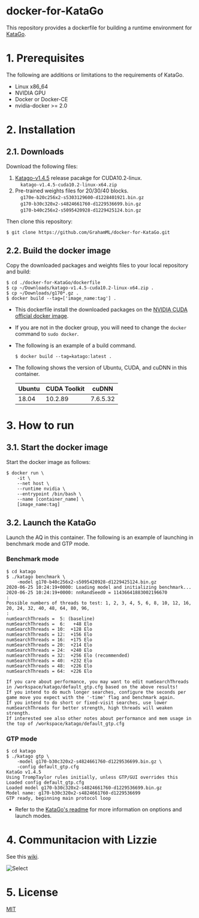 # docker-for-KataGo
This repository provides a dockerfile for building a runtime environment for [KataGo](https://github.com/lightvector/KataGo).

# 1. Prerequisites  
The following are additions or limitations to the requirements of KataGo. 
+ Linux x86_64
+ NVIDIA GPU
+ Docker or Docker-CE
+ nvidia-docker >= 2.0

# 2. Installation
## 2.1. Downloads
Download the following files:
1. [Katago-v1.4.5](https://github.com/lightvector/KataGo/releases) release pacakge for CUDA10.2-linux.  
&emsp;`katago-v1.4.5-cuda10.2-linux-x64.zip`
1. Pre-trained weights files for 20/30/40 blocks.  
&emsp;`g170e-b20c256x2-s5303129600-d1228401921.bin.gz`  
&emsp;`g170-b30c320x2-s4824661760-d1229536699.bin.gz`  
&emsp;`g170-b40c256x2-s5095420928-d1229425124.bin.gz`

Then clone this repository:  
```
$ git clone https://github.com/GrahamML/docker-for-KataGo.git
```
## 2.2. Build the docker image
Copy the downloaded packages and weights files to your local repository and build:
```console
$ cd ./docker-for-KataGo/dockerfile
$ cp ~/Downloads/katago-v1.4.5-cuda10.2-linux-x64.zip .
$ cp ~/Downloads/g170*.gz .
$ docker build --tag=['image_name:tag'] . 
```
+ This dockerfile install the downloaded packages on the [NVIDIA CUDA official docker image](https://hub.docker.com/r/nvidia/cuda/).
+ If you are not in the docker group, you will need to change the `docker` command to `sudo docker`.
+ The following is an example of a build command.  
    ```
    $ docker build --tag=katago:latest . 
    ```
+ The following shows the version of Ubuntu, CUDA, and cuDNN in this container.  

    | Ubuntu | CUDA Toolkit        | cuDNN          |
    |--------|---------------------|----------------|
    | 18.04  | 10.2.89             | 7.6.5.32       |

# 3. How to run
## 3.1. Start the docker image
Start the docker image as follows:  
```console
$ docker run \
    -it \
    --net host \
    --runtime nvidia \
    --entrypoint /bin/bash \
    --name [container_name] \
    [image_name:tag]
```  
## 3.2. Launch the KataGo  
Launch the AQ in this container.  The following is an example of launching in benchmark mode and GTP mode.
### Benchmark mode
```console
$ cd katago
$ ./katago benchmark \
    -model g170-b40c256x2-s5095420928-d1229425124.bin.gz
2020-06-25 10:24:19+0000: Loading model and initializing benchmark...
2020-06-25 10:24:19+0000: nnRandSeed0 = 11436641883002196670
:
Possible numbers of threads to test: 1, 2, 3, 4, 5, 6, 8, 10, 12, 16, 20, 24, 32, 40, 48, 64, 80, 96,
:
numSearchThreads =  5: (baseline)
numSearchThreads =  6:   +48 Elo
numSearchThreads = 10:  +128 Elo
numSearchThreads = 12:  +156 Elo
numSearchThreads = 16:  +175 Elo
numSearchThreads = 20:  +214 Elo
numSearchThreads = 24:  +240 Elo
numSearchThreads = 32:  +256 Elo (recommended)
numSearchThreads = 40:  +232 Elo
numSearchThreads = 48:  +226 Elo
numSearchThreads = 64:  +226 Elo

If you care about performance, you may want to edit numSearchThreads in /workspace/katago/default_gtp.cfg based on the above results!
If you intend to do much longer searches, configure the seconds per game move you expect with the '-time' flag and benchmark again.
If you intend to do short or fixed-visit searches, use lower numSearchThreads for better strength, high threads will weaken strength.
If interested see also other notes about performance and mem usage in the top of /workspace/katago/default_gtp.cfg
```

### GTP mode
```console
$ cd katago
$ ./katago gtp \
    -model g170-b30c320x2-s4824661760-d1229536699.bin.gz \
    -config default_gtp.cfg  
KataGo v1.4.5
Using TrompTaylor rules initially, unless GTP/GUI overrides this
Loaded config default_gtp.cfg
Loaded model g170-b30c320x2-s4824661760-d1229536699.bin.gz
Model name: g170-b30c320x2-s4824661760-d1229536699
GTP ready, beginning main protocol loop
```  
+ Refer to the [KataGo's readme](https://github.com/lightvector/KataGo) for more information on onptions and launch modes.

# 4. Communitacion with Lizzie  
See this [wiki](https://github.com/GrahamML/docker_for_AQ/wiki/Communitacion-with-Lizzie).  

![Select](https://github.com/GrahamML/docker_for_AQ/wiki/images/Communitacion-with-Lizzie/Fig7.png)

# 5. License  
[MIT](https://github.com/GrahamML/docker_for_KataGo/blob/master/LICENSE)

